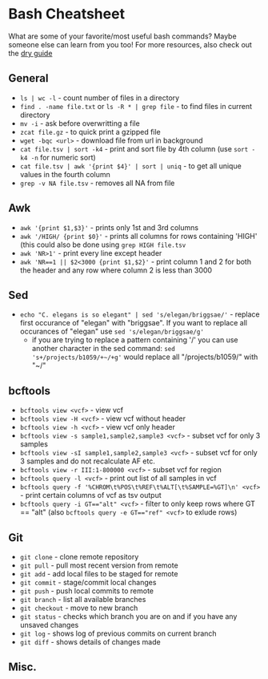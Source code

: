 # Bash Cheatsheet

What are some of your favorite/most useful bash commands? Maybe someone else can learn from you too! For more resources, also check out the [dry guide](http://andersenlab.org/dry-guide/latest/bash/)

## General

* `ls | wc -l` - count number of files in a directory
* `find . -name file.txt` or `ls -R * | grep file` - to find files in current directory
* `mv -i` - ask before overwritting a file
* `zcat file.gz` - to quick print a gzipped file
* `wget -bqc <url>` - download file from url in background 
* `cat file.tsv | sort -k4` - print and sort file by 4th column (use `sort -k4 -n` for numeric sort)
* `cat file.tsv | awk '{print $4}' | sort | uniq` - to get all unique values in the fourth column
* `grep -v NA file.tsv` - removes all NA from file

## Awk

* `awk '{print $1,$3}'` - prints only 1st and 3rd columns
* `awk '/HIGH/ {print $0}'` - prints all columns for rows containing 'HIGH' (this could also be done using `grep HIGH file.tsv`
* `awk 'NR>1'` - print every line except header
* `awk 'NR==1 || $2<3000 {print $1,$2}'` - print column 1 and 2 for both the header and any row where column 2 is less than 3000

## Sed

* `echo "C. elegans is so elegant" | sed 's/elegan/briggsae/'` - replace first occurance of "elegan" with "briggsae". If you want to replace all occurances of "elegan" use `sed 's/elegan/briggsae/g'`
    - if you are trying to replace a pattern containing '/' you can use another character in the sed command: `sed 's+/projects/b1059/+~/+g'` would replace all "/projects/b1059/" with "~/"

## bcftools

* `bcftools view <vcf>` - view vcf 
* `bcftools view -H <vcf>` - view vcf without header
* `bcftools view -h <vcf>` - view vcf only header
* `bcftools view -s sample1,sample2,sample3 <vcf>` - subset vcf for only 3 samples
* `bcftools view -sI sample1,sample2,sample3 <vcf>` - subset vcf for only 3 samples and do not recalculate AF etc.
* `bcftools view -r III:1-800000 <vcf>` - subset vcf for region
* `bcftools query -l <vcf>` - print out list of all samples in vcf
* `bcftools query -f '%CHROM\t%POS\t%REF\t%ALT[\t%SAMPLE=%GT]\n' <vcf>` - print certain columns of vcf as tsv output
* `bcftools query -i GT=="alt" <vcf>` - filter to only keep rows where GT == "alt" (also `bcftools query -e GT=="ref" <vcf>` to exlude rows)

## Git

* `git clone` - clone remote repository
* `git pull` - pull most recent version from remote
* `git add` - add local files to be staged for remote
* `git commit` - stage/commit local changes
* `git push` - push local commits to remote
* `git branch` - list all available branches
* `git checkout` - move to new branch
* `git status` - checks which branch you are on and if you have any unsaved changes
* `git log` - shows log of previous commits on current branch
* `git diff` - shows details of changes made

## Misc.
